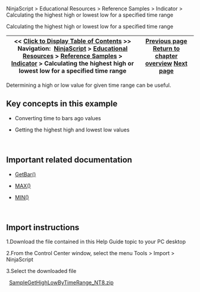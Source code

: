 ﻿
NinjaScript > Educational Resources > Reference Samples > Indicator > Calculating the highest high or lowest low for a specified time range

Calculating the highest high or lowest low for a specified time range

| << [Click to Display Table of Contents](calculating_the_highest_high_o.md) >> **Navigation:**     [NinjaScript](ninjascript.md) > [Educational Resources](educational_resources.md) > [Reference Samples](reference_samples.md) > [Indicator](indicator2.md) > Calculating the highest high or lowest low for a specified time range | [Previous page](indicator2.md) [Return to chapter overview](indicator2.md) [Next page](changing_fonts_for_draw_object.md) |
| --- | --- |
Determining a high or low value for given time range can be useful.
 
## Key concepts in this example
- Converting time to bars ago values

- Getting the highest high and lowest low values

 
## Important related documentation
- [GetBar()](getbar.md)

- [MAX()](maximum_max.md)

- [MIN()](minimum_min.md)

 
## Import instructions
1.Download the file contained in this Help Guide topic to your PC desktop

2.From the Control Center window, select the menu Tools > Import > NinjaScript

3.Select the downloaded file

 
[SampleGetHighLowByTimeRange_NT8.zip](https://ninjatrader.com/support/helpGuides/nt8/samples/SampleGetHighLowByTimeRange_NT8.zip)
